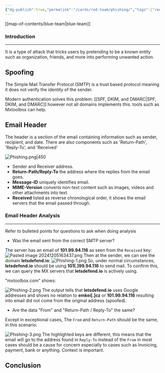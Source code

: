 ```yaml
---
{"dg-publish":true,"permalink":"/cards/red-team/phishing/","tags":["red-team/initial-access"]}
---
```


[[map-of-contents/blue-team\|blue-team]]
### Introduction 
---
It is a type of attack that tricks users by pretending to be a known entity such as organization, friends, and more into performing unwanted action.
## Spoofing
The Simple Mail Transfer Protocol (SMTP) is a trust based protocol meaning it does not verify the identity of the sender.

Modern authentication solves this problem: [[SPF, DKIM, and DMARC\|SPF, DKIM, and DMARC]] however not all domains implements this. tools such as Mxtoolbox can help.

## Email Header
The header is a section of the email containing information such as sender, recipient, and date. There are also components such as 'Return-Path', 'Reply-To', and 'Received'

![Phishing.png|450](/img/user/cards/red-team/images/Phishing.png)
- Sender and Receiver address.
- **Return-Path/Reply-To** the address where the replies from the email goes.
- **Message-ID** uniquely identifies email.
- **MIME-Version** converts non-text content such as images, videos and other attachments into text.
- **Received** listed as reverse chronological order, it shows the email servers that the email passed through.
### Email Header Analysis
---
Refer to bulleted points for questions to ask when doing analysis

- Was the email sent from the correct SMTP server?

The server has an email of **101.99.94.116** as seen from the `Received` key:
![Pasted image 20241205163437.png](/img/user/cards/red-team/images/Pasted%20image%2020241205163437.png)
Then at the sender, we can see the domain **letsdefend.io**:
![Phishing-1.png](/img/user/cards/red-team/images/Phishing-1.png)
So, under normal circumstances, **letsdefend.io** should be using **101[.]99.94.116** to send mail. To confirm this, we can query the MX servers that **letsdefend.io** is actively using.

"mxtoolbox.com" shows:

![Phishing-2.png](/img/user/cards/red-team/images/Phishing-2.png)
The output tells that **letsdefend.io** uses Google addresses and shows no relation to **emkei[.]cz** or **101.99.94.116** resulting into email did not come from the original address (spoofed).

- Are the data "From" and "Return-Path / Reply-To" the same?

Except in exceptional cases, The `From` and `Return-Path` should be the same, in this scenario: 

![Phishing-3.png](/img/user/cards/red-team/images/Phishing-3.png)
The highlighted keys are different, this means that the email will go to the address found in `Reply-To` instead of the `From` in most cases should be a cause for concern especially to cases such as Invoicing, payment, bank or anything. Context is important.

## Conclusion


